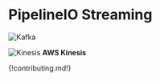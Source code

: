 # PipelineIO Streaming
![Kafka](http://pipeline.io/images/kafka-logo-wide-219x98.png) 

![Kinesis](http://pipeline.io/images/kinesis-logo-110x110.png) **AWS Kinesis**

{!contributing.md!}
